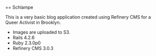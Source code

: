 == Schlampe

This is a very basic blog application created using Refinery CMS
for a Queer Activist in Brooklyn.

* Images are uploaded to S3.
* Rails 4.2.6
* Ruby 2.3.0p0
* Refinery CMS 3.0.3
